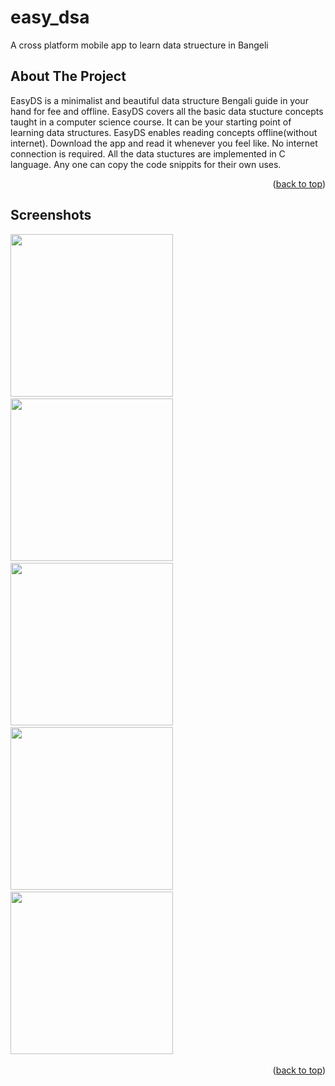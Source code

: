 # easy_dsa

A cross platform mobile app to learn data struecture in Bangeli

## About The Project

EasyDS is a minimalist and beautiful data structure Bengali guide in your hand for fee and offline. EasyDS covers all the basic data stucture concepts taught in a computer science course. It can be your starting point of learning data structures. 
EasyDS enables reading concepts offline(without internet). Download the app and read it whenever you feel like. No internet connection is required.
All the data stuctures are implemented in C language. Any one can copy the code snippits for their own uses.

<p align="right">(<a href="#top">back to top</a>)</p>

## Screenshots

<img src="https://user-images.githubusercontent.com/50527978/175776196-19bc7aac-1bd1-4fb1-b9df-12e62a294fea.jpg" width="260">&emsp;
<img src="https://user-images.githubusercontent.com/50527978/175776212-d49c225d-22ad-4c3b-a5bd-7f9f8cbfb84f.jpg" width="260">&emsp;
<img src="https://user-images.githubusercontent.com/50527978/175776221-9739b7d8-ba93-4bc4-875b-6b9e76b57102.jpg" width="260">&emsp;
<img src="https://user-images.githubusercontent.com/50527978/175776234-886afd40-9da9-48ba-bc5e-2d16d4d89157.jpg" width="260">&emsp;
<img src="https://user-images.githubusercontent.com/50527978/175776241-8d2db608-8bba-46e3-a2c6-8e4aa5c5ed55.jpg" width="260">&emsp;

 <p align="right">(<a href="#top">back to top</a>)</p>
